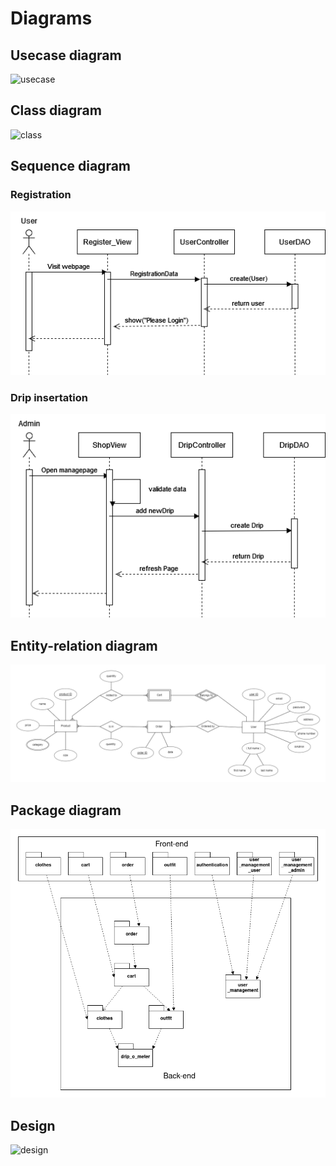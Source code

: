 # Diagrams

## Usecase diagram
![usecase]()

## Class diagram
![class]()

## Sequence diagram
### Registration
![sequence](./diagrams/Registration_sequence.drawio.png)
### Drip insertation
![sequence](./diagrams/Drip_insert_sequence.drawio.png)

## Entity-relation diagram
![entity-relation](./diagrams/DripShopERD.png)

## Package diagram
![package](./diagrams/package.png)

## Design
![design]()